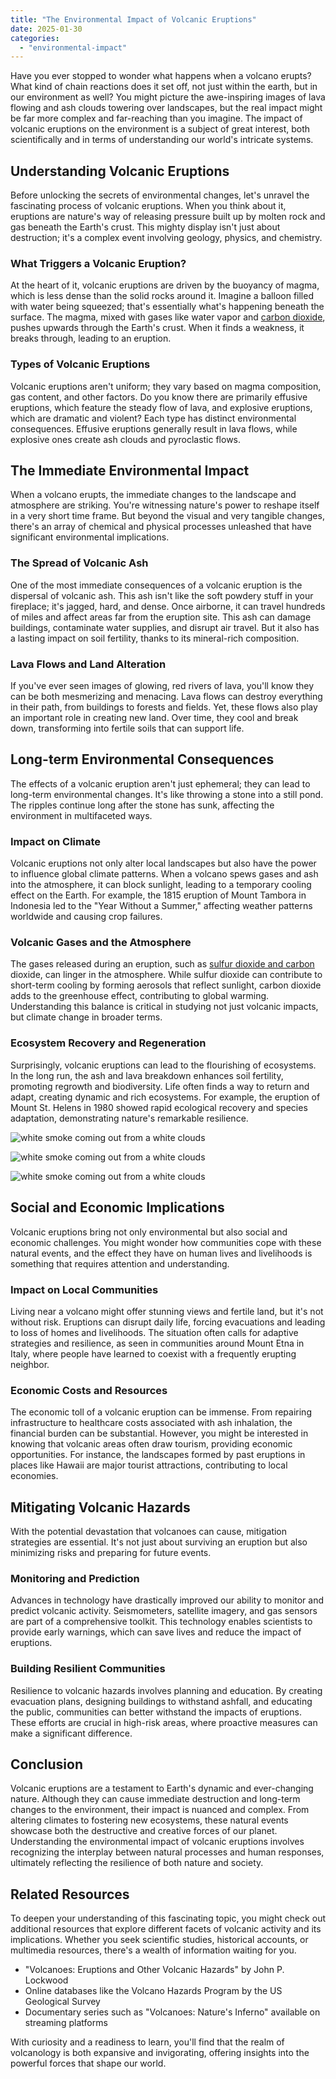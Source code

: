 ```yaml
---
title: "The Environmental Impact of Volcanic Eruptions"
date: 2025-01-30
categories: 
  - "environmental-impact"
---
```


Have you ever stopped to wonder what happens when a volcano erupts? What kind of chain reactions does it set off, not just within the earth, but in our environment as well? You might picture the awe-inspiring images of lava flowing and ash clouds towering over landscapes, but the real impact might be far more complex and far-reaching than you imagine. The impact of volcanic eruptions on the environment is a subject of great interest, both scientifically and in terms of understanding our world's intricate systems.

## Understanding Volcanic Eruptions

Before unlocking the secrets of environmental changes, let's unravel the fascinating process of volcanic eruptions. When you think about it, eruptions are nature's way of releasing pressure built up by molten rock and gas beneath the Earth's crust. This mighty display isn't just about destruction; it's a complex event involving geology, physics, and chemistry.

### What Triggers a Volcanic Eruption?

At the heart of it, volcanic eruptions are driven by the buoyancy of magma, which is less dense than the solid rocks around it. Imagine a balloon filled with water being squeezed; that's essentially what's happening beneath the surface. The magma, mixed with gases like water vapor and [carbon dioxide](https://magmamatters.com/geothermal-energy-and-its-volcanic-origins/ "Geothermal Energy and Its Volcanic Origins"), pushes upwards through the Earth's crust. When it finds a weakness, it breaks through, leading to an eruption.

### Types of Volcanic Eruptions

Volcanic eruptions aren't uniform; they vary based on magma composition, gas content, and other factors. Do you know there are primarily effusive eruptions, which feature the steady flow of lava, and explosive eruptions, which are dramatic and violent? Each type has distinct environmental consequences. Effusive eruptions generally result in lava flows, while explosive ones create ash clouds and pyroclastic flows.

## The Immediate Environmental Impact

When a volcano erupts, the immediate changes to the landscape and atmosphere are striking. You're witnessing nature's power to reshape itself in a very short time frame. But beyond the visual and very tangible changes, there's an array of chemical and physical processes unleashed that have significant environmental implications.

### The Spread of Volcanic Ash

One of the most immediate consequences of a volcanic eruption is the dispersal of volcanic ash. This ash isn't like the soft powdery stuff in your fireplace; it's jagged, hard, and dense. Once airborne, it can travel hundreds of miles and affect areas far from the eruption site. This ash can damage buildings, contaminate water supplies, and disrupt air travel. But it also has a lasting impact on soil fertility, thanks to its mineral-rich composition.

### Lava Flows and Land Alteration

If you've ever seen images of glowing, red rivers of lava, you'll know they can be both mesmerizing and menacing. Lava flows can destroy everything in their path, from buildings to forests and fields. Yet, these flows also play an important role in creating new land. Over time, they cool and break down, transforming into fertile soils that can support life.

## Long-term Environmental Consequences

The effects of a volcanic eruption aren't just ephemeral; they can lead to long-term environmental changes. It's like throwing a stone into a still pond. The ripples continue long after the stone has sunk, affecting the environment in multifaceted ways.

### Impact on Climate

Volcanic eruptions not only alter local landscapes but also have the power to influence global climate patterns. When a volcano spews gases and ash into the atmosphere, it can block sunlight, leading to a temporary cooling effect on the Earth. For example, the 1815 eruption of Mount Tambora in Indonesia led to the "Year Without a Summer," affecting weather patterns worldwide and causing crop failures.

### Volcanic Gases and the Atmosphere

The gases released during an eruption, such as [sulfur dioxide and carbon](https://magmamatters.com/the-art-and-science-of-volcano-monitoring/ "The Art and Science of Volcano Monitoring") dioxide, can linger in the atmosphere. While sulfur dioxide can contribute to short-term cooling by forming aerosols that reflect sunlight, carbon dioxide adds to the greenhouse effect, contributing to global warming. Understanding this balance is critical in studying not just volcanic impacts, but climate change in broader terms.

### Ecosystem Recovery and Regeneration

Surprisingly, volcanic eruptions can lead to the flourishing of ecosystems. In the long run, the ash and lava breakdown enhances soil fertility, promoting regrowth and biodiversity. Life often finds a way to return and adapt, creating dynamic and rich ecosystems. For example, the eruption of Mount St. Helens in 1980 showed rapid ecological recovery and species adaptation, demonstrating nature's remarkable resilience.

![white smoke coming out from a white clouds](images/eruptions-1024x767.jpg)

![white smoke coming out from a white clouds](images/eruptions-18-1024x767.jpg)

![white smoke coming out from a white clouds](images/eruptions-19-1024x767.jpg)

## Social and Economic Implications

Volcanic eruptions bring not only environmental but also social and economic challenges. You might wonder how communities cope with these natural events, and the effect they have on human lives and livelihoods is something that requires attention and understanding.

### Impact on Local Communities

Living near a volcano might offer stunning views and fertile land, but it's not without risk. Eruptions can disrupt daily life, forcing evacuations and leading to loss of homes and livelihoods. The situation often calls for adaptive strategies and resilience, as seen in communities around Mount Etna in Italy, where people have learned to coexist with a frequently erupting neighbor.

### Economic Costs and Resources

The economic toll of a volcanic eruption can be immense. From repairing infrastructure to healthcare costs associated with ash inhalation, the financial burden can be substantial. However, you might be interested in knowing that volcanic areas often draw tourism, providing economic opportunities. For instance, the landscapes formed by past eruptions in places like Hawaii are major tourist attractions, contributing to local economies.

## Mitigating Volcanic Hazards

With the potential devastation that volcanoes can cause, mitigation strategies are essential. It's not just about surviving an eruption but also minimizing risks and preparing for future events.

### Monitoring and Prediction

Advances in technology have drastically improved our ability to monitor and predict volcanic activity. Seismometers, satellite imagery, and gas sensors are part of a comprehensive toolkit. This technology enables scientists to provide early warnings, which can save lives and reduce the impact of eruptions.

### Building Resilient Communities

Resilience to volcanic hazards involves planning and education. By creating evacuation plans, designing buildings to withstand ashfall, and educating the public, communities can better withstand the impacts of eruptions. These efforts are crucial in high-risk areas, where proactive measures can make a significant difference.

## Conclusion

Volcanic eruptions are a testament to Earth's dynamic and ever-changing nature. Although they can cause immediate destruction and long-term changes to the environment, their impact is nuanced and complex. From altering climates to fostering new ecosystems, these natural events showcase both the destructive and creative forces of our planet. Understanding the environmental impact of volcanic eruptions involves recognizing the interplay between natural processes and human responses, ultimately reflecting the resilience of both nature and society.

## Related Resources

To deepen your understanding of this fascinating topic, you might check out additional resources that explore different facets of volcanic activity and its implications. Whether you seek scientific studies, historical accounts, or multimedia resources, there's a wealth of information waiting for you.

- "Volcanoes: Eruptions and Other Volcanic Hazards" by John P. Lockwood
- Online databases like the Volcano Hazards Program by the US Geological Survey
- Documentary series such as "Volcanoes: Nature's Inferno" available on streaming platforms

With curiosity and a readiness to learn, you'll find that the realm of volcanology is both expansive and invigorating, offering insights into the powerful forces that shape our world.
